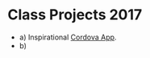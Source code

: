 # Class Projects 2017

- a) Inspirational [Cordova App](https://github.com/matamalaortiz/Always-On-Always-Connected/tree/master/cordovaApp).
- b)
